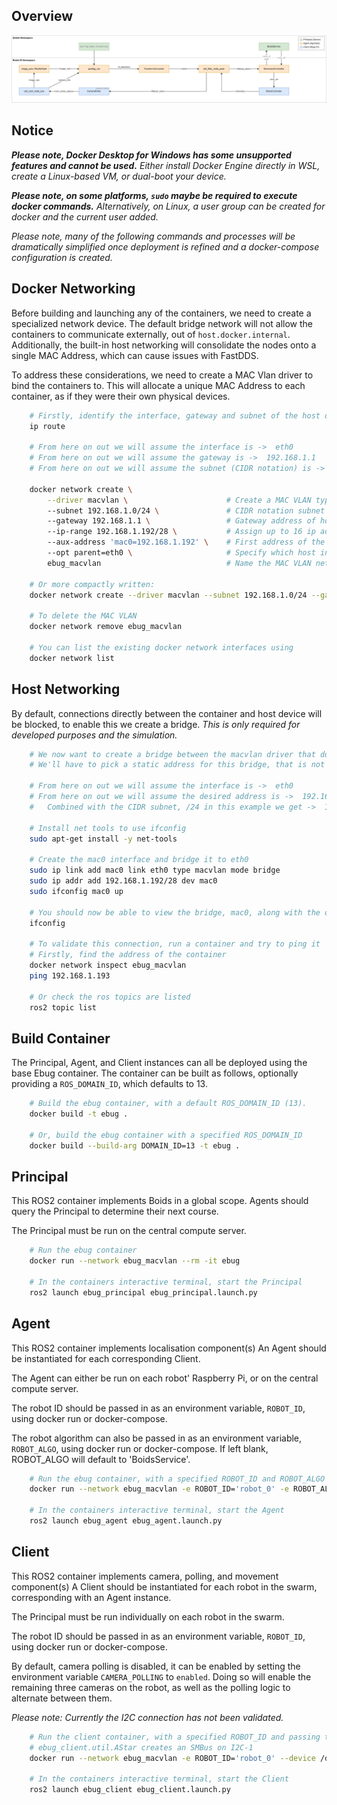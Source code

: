 ## Overview
![Component Architecure](component_architecture.png)


## Notice
***Please note, Docker Desktop for Windows has some unsupported features and cannot be used.***
*Either install Docker Engine directly in WSL, create a Linux-based VM, or dual-boot your device.*

***Please note, on some platforms, `sudo` maybe be required to execute docker commands.***
*Alternatively, on Linux, a user group can be created for docker and the current user added.*

*Please note, many of the following commands and processes will be dramatically simplified once deployment is refined and a docker-compose configuration is created.*


## Docker Networking
Before building and launching any of the containers, we need to create a specialized network device.
The default bridge network will not allow the containers to communicate externally, out of `host.docker.internal`.
Additionally, the built-in host networking will consolidate the nodes onto a single MAC Address, which can cause issues with FastDDS.

To address these considerations, we need to create a MAC Vlan driver to bind the containers to. 
This will allocate a unique MAC Address to each container, as if they were their own physical devices.

```sh
    # Firstly, identify the interface, gateway and subnet of the host device
    ip route

    # From here on out we will assume the interface is ->  eth0
    # From here on out we will assume the gateway is ->  192.168.1.1
    # From here on out we will assume the subnet (CIDR notation) is ->  192.168.1.0/24

    docker network create \
        --driver macvlan \                      # Create a MAC VLAN type network
        --subnet 192.168.1.0/24 \               # CIDR notation subnet of host device
        --gateway 192.168.1.1 \                 # Gateway address of host device
        --ip-range 192.168.1.192/28 \           # Assign up to 16 ip addresses from 192 to 208 (Can change)
        --aux-address 'mac0=192.168.1.192' \    # First address of the ip range is reserved for the bridge interface 
        --opt parent=eth0 \                     # Specify which host interface to bind to
        ebug_macvlan                            # Name the MAC VLAN network

    # Or more compactly written:
    docker network create --driver macvlan --subnet 192.168.1.0/24 --gateway 192.168.1.1 --opt parent=eth0 ebug_macvlan

    # To delete the MAC VLAN
    docker network remove ebug_macvlan

    # You can list the existing docker network interfaces using
    docker network list
```


## Host Networking

By default, connections directly between the container and host device will be blocked, to enable this we create a bridge.
*This is only required for developed purposes and the simulation.*

```sh
    # We now want to create a bridge between the macvlan driver that docker uses, and the desired interface.
    # We'll have to pick a static address for this bridge, that is not already in use on the subnet.

    # From here on out we will assume the interface is ->  eth0
    # From here on out we will assume the desired address is ->  192.168.1.2
    #   Combined with the CIDR subnet, /24 in this example we get ->  192.168.1.2/24

    # Install net tools to use ifconfig
    sudo apt-get install -y net-tools

    # Create the mac0 interface and bridge it to eth0
    sudo ip link add mac0 link eth0 type macvlan mode bridge
    sudo ip addr add 192.168.1.192/28 dev mac0
    sudo ifconfig mac0 up

    # You should now be able to view the bridge, mac0, along with the other interfaces
    ifconfig

    # To validate this connection, run a container and try to ping it
    # Firstly, find the address of the container
    docker network inspect ebug_macvlan
    ping 192.168.1.193

    # Or check the ros topics are listed
    ros2 topic list
```




## Build Container
The Principal, Agent, and Client instances can all be deployed using the base Ebug container.
The container can be built as follows, optionally providing a `ROS_DOMAIN_ID`, which defaults to 13.

```sh
    # Build the ebug container, with a default ROS_DOMAIN_ID (13).
    docker build -t ebug .

    # Or, build the ebug container with a specified ROS_DOMAIN_ID
    docker build --build-arg DOMAIN_ID=13 -t ebug .
```


## Principal
This ROS2 container implements Boids in a global scope. 
Agents should query the Principal to determine their next course.

The Principal must be run on the central compute server.

```sh
    # Run the ebug container
    docker run --network ebug_macvlan --rm -it ebug

    # In the containers interactive terminal, start the Principal
    ros2 launch ebug_principal ebug_principal.launch.py
```


## Agent
This ROS2 container implements localisation component(s)
An Agent should be instantiated for each corresponding Client.

The Agent can either be run on each robot' Raspberry Pi, or on the central compute server.

The robot ID should be passed in as an environment variable, `ROBOT_ID`, using docker run or docker-compose.

The robot algorithm can also be passed in as an environment variable, `ROBOT_ALGO`, using docker run or docker-compose.
If left blank, ROBOT_ALGO will default to 'BoidsService'.

```sh
    # Run the ebug container, with a specified ROBOT_ID and ROBOT_ALGO
    docker run --network ebug_macvlan -e ROBOT_ID='robot_0' -e ROBOT_ALGO='BoidsService' --rm -it ebug

    # In the containers interactive terminal, start the Agent
    ros2 launch ebug_agent ebug_agent.launch.py
```

## Client
This ROS2 container implements camera, polling, and movement component(s)
A Client should be instantiated for each robot in the swarm, corresponding with an Agent instance.

The Principal must be run individually on each robot in the swarm.

The robot ID should be passed in as an environment variable, `ROBOT_ID`, using docker run or docker-compose.

By default, camera polling is disabled, it can be enabled by setting the environment variable `CAMERA_POLLING` to `enabled`.
Doing so will enable the remaining three cameras on the robot, as well as the polling logic to alternate between them.

*Please note: Currently the I2C connection has not been validated.*

```sh
    # Run the client container, with a specified ROBOT_ID and passing through I2C-1
    # ebug_client.util.AStar creates an SMBus on I2C-1
    docker run --network ebug_macvlan -e ROBOT_ID='robot_0' --device /dev/i2c-1 --rm -it ebug

    # In the containers interactive terminal, start the Client
    ros2 launch ebug_client ebug_client.launch.py
```



